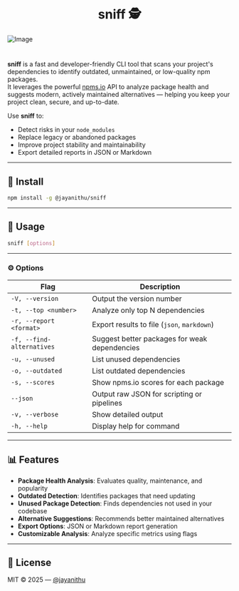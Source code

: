 <h1 align="center">sniff 🕵️</h1>

![Image](https://github.com/user-attachments/assets/12bc66e6-65c1-4796-bec1-b7b4c1228d89)
#
**sniff** is a fast and developer-friendly CLI tool that scans your project's dependencies to identify outdated, unmaintained, or low-quality npm packages.  
It leverages the powerful [npms.io](https://npms.io) API to analyze package health and suggests modern, actively maintained alternatives — helping you keep your project clean, secure, and up-to-date.

Use **sniff** to:

- Detect risks in your `node_modules`
- Replace legacy or abandoned packages
- Improve project stability and maintainability
- Export detailed reports in JSON or Markdown

---

## 🚀 Install

```bash
npm install -g @jayanithu/sniff
```

---

## 🔧 Usage

```bash
sniff [options]
```

---

### ⚙️ Options

| Flag                    | Description                                          |
|-------------------------|------------------------------------------------------|
| `-V, --version`         | Output the version number                            |
| `-t, --top <number>`    | Analyze only top N dependencies                      |
| `-r, --report <format>` | Export results to file (`json`, `markdown`)         |
| `-f, --find-alternatives` | Suggest better packages for weak dependencies     |
| `-u, --unused`          | List unused dependencies                             |
| `-o, --outdated`        | List outdated dependencies                           |
| `-s, --scores`          | Show npms.io scores for each package                 |
| `--json`                | Output raw JSON for scripting or pipelines           |
| `-v, --verbose`         | Show detailed output                                 |
| `-h, --help`            | Display help for command                             |

---

## 📊 Features

- **Package Health Analysis**: Evaluates quality, maintenance, and popularity
- **Outdated Detection**: Identifies packages that need updating
- **Unused Package Detection**: Finds dependencies not used in your codebase
- **Alternative Suggestions**: Recommends better maintained alternatives
- **Export Options**: JSON or Markdown report generation
- **Customizable Analysis**: Analyze specific metrics using flags

---

## 📄 License

MIT © 2025 — [@jayanithu](https://npmjs.com/~jayanithu)
